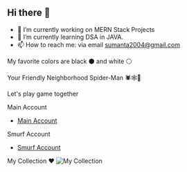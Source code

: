## Hi there 👋

<!--
**SumantaBhattacharya/SumantaBhattacharya** is a ✨ _special_ ✨ repository because its `README.md` (this file) appears on your GitHub profile.
-->
<!--
Here are some ideas to get you started:
-->

- 🔭 I’m currently working on MERN Stack Projects
- 🌱 I’m currently learning DSA in JAVA.
- 📫 How to reach me: via email sumanta2004@gmail.com

My favorite colors are black ⚫ and white ⚪

Your Friendly Neighborhood Spider-Man 🕷️🕸️🕺 

Let's play game together 

Main Account
   - [Main Account](https://steamcommunity.com/id/sudbha98/)
     
Smurf Account
   - [Smurf Account](https://steamcommunity.com/id/Sudip2017)
   
My Collection ❤
![My Collection](https://i.pinimg.com/736x/99/fd/a3/99fda30e7ff7f8aa3a3b2f8da9dacb70.jpg)
